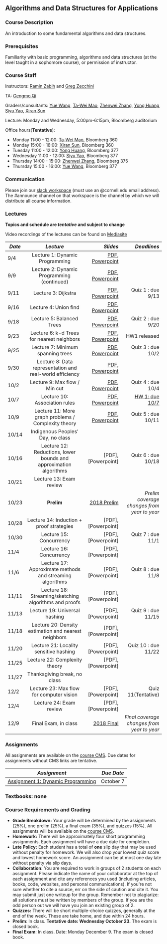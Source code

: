 ## Algorithms and Data Structures for Applications ##

### **Course Description**

An introduction to some fundamental algorithms and data structures. <!-- used in current applications. Cryptocurrencies (hashing, Merkle trees, proofs of work), AI (nearest neighbor methods, k-d trees, autoencoders), and VR/AR (gradient descent, least squares, line-drawing algorithms). Lectures will be supplemented with occasional applied clinics taught in the evening. Programming assignments in Python. -->

### **Prerequisites**

Familiarity with basic programming, algorithms and data structures (at the level taught in a sophomore course), or permission of instructor.

### **Course Staff**

Instructors: [Ramin Zabih](mailto:rzabih@gmail.com) and [Greg Zecchini](mailto:gez3@cornell.edu)

TA: [Gengmo Qi](mailto:gq35@cornell.edu)

Graders/consultants: 
[Yue Wang](mailto:yw986@cornell.edu), [Ta-Wei Mao](mailto:tm592@cornell.edu), [Zhenwei Zhang](mailto:zz654@cornell.edu), [Yong Huang](mailto:yh849@cornell.edu), [Siyu Yao](mailto:sy684@cornell.edu), [Xiran Sun](mailto:xs298@cornell.edu)

Lecture: Monday and Wednesday, 5:00pm-6:15pm, Bloomberg auditorium

Office hours(**Tentative**):

* Monday 11:00 - 12:00: [Ta-Wei Mao](mailto:tm592@cornell.edu), Bloomberg 360
* Monday 15:00 - 16:00: [Xiran Sun](mailto:xs298@cornell.edu), Bloomberg 360
* Tuesday 11:00 - 12:00: [Yong Huang](mailto:yh849@cornell.edu), Bloomberg 377
* Wednesday 11:00 - 12:00: [Siyu Yao](mailto:sy684@cornell.edu), Bloomberg 377 
* Thursday 14:00 - 15:00: [Zhenwei Zhang](mailto:zz654@cornell.edu), Bloomberg 375
* Thursday 15:00 - 16:00: [Yue Wang](mailto:yw986@cornell.edu), Bloomberg 377

### **Communication**

Please join our [slack workspace](https://cs5112fall19.slack.com/signup) (must use an @cornell.edu email address). The #announce channel on that workspace is the channel by which we will distribute all course information.

<!--

### **Room &amp; Time**

Evening clinics 6:30-8pm on the following Thursdays: 8/23, 8/30, 9/6, 9/20 and 10/4

Office hours:

 * Tuesdays 11:30-12:30 in Bloomberg 277 with Julia
 * Wednesdays 2:30-3:30 in Bloomberg 277 with Iris
 * Wednesdays 3:30-4:30 in Bloomberg 277 with Ishan
 * Thursdays 10-12 in Bloomberg 267 with Fei 

Class number: 17766

-->

### **Lectures** ###
**Topics and schedule are _tentative_ and subject to change**

Video recordings of the lectures can be found on [Mediasite](https://cornell.mediasite.com/Mediasite/Catalog/Full/6fd787a7f5bc4dd3b2494681be6be59621)

| *Date*                       | *Lecture*          | *Slides* | *Deadlines*
| ------------- |:-------------:| -----:|-----:|
|9/4 | Lecture 1: Dynamic Programming | [PDF](Lectures/Lecture%201%20-%20Dynamic%20Programming.pdf), [Powerpoint](Lectures/Lecture%201%20-%20Dynamic%20Programming.pptx)|
|9/9 | Lecture 2: Dynamic Programming (continued) | [PDF](Lectures/Lecture%202%20-%20Dynamic%20Programming%20(continued).pdf), [Powerpoint](Lectures/Lecture%202%20-%20Dynamic%20Programming%20(continued).pptx) |
|9/11 | Lecture 3: Dijkstra | [PDF](Lectures/Lecture%203%20-%20Dijkstra.pdf), [Powerpoint](Lectures/Lecture%203%20-%20Dijkstra.pptx) |Quiz 1 : due 9/13
|9/16 | Lecture 4: Union find | [PDF](Lectures/Lecture%204%20-%20Union-Find.pdf), [Powerpoint](Lectures/Lecture%204%20-%20Union-Find.pptx) |
|9/18 | Lecture 5: Balanced Trees | [PDF](Lectures/Lecture%205%20-%20Balanced%20trees.pdf), [Powerpoint](Lectures/Lecture%205%20-%20Balanced%20trees.pptx) |Quiz 2 : due 9/20
|9/23 | Lecture 6: k-d Trees for nearest neighbors | [PDF](Lectures/Lecture%206%20-%20Exact%20Nearest%20Neighbor%20Algorithms.pdf), [Powerpoint](Lectures/Lecture%206%20-%20Exact%20Nearest%20Neighbor%20Algorithms.pptx) | HW1 released
|9/25 | Lecture 7: Minimum spanning trees | [PDF](Lectures/Lecture%207%20-%20MST.pdf), [Powerpoint](Lectures/Lecture%207%20-%20MST.pptx)|Quiz 3 : due 10/2
|9/30 | Lecture 8: Data representation and real-world efficiency | [PDF](Lectures/Lecture%208%20-%20data%20representations.pdf), [Powerpoint](Lectures/Lecture%208%20-%20data%20representations.pptx)|
|10/2 | Lecture 9: Max flow / Min cut | [PDF](Lectures/Lecture%209%20-%20Max%20Flow%20_%20Min%20Cut.pdf), [Powerpoint](Lectures/Lecture%209%20-%20Max%20Flow%20_%20Min%20Cut.pptx) |Quiz 4 : due 10/4
|10/7 | Lecture 10: Association rules | [PDF](Lectures/Lecture%2010%20-%20association-rules.pdf), [Powerpoint](Lectures/Lecture%2010%20-%20association-rules.pptx)| [HW 1: due 10/7](https://cmsx.cs.cornell.edu/web/auth/?action=assignment&assignid=5017)
|10/9 | Lecture 11: More graph problems / Complexity theory| [PDF](Lectures/Lecture%2011%20-%20More%20Graph%20Problems%20_%20Complexity%20Theory.pdf), [Powerpoint](Lectures/Lecture%2011%20-%20More%20Graph%20Problems%20_%20Complexity%20Theory.pptx) |Quiz 5 : due 10/11
|10/14 | Indigenous Peoples' Day, no class | 
|10/16 | Lecture 12: Reductions, lower bounds and approximation algorithms| [PDF], [Powerpoint] |Quiz 6 : due 10/18
|10/21 | Lecture 13: Exam review
|10/23 | **Prelim** | [2018 Prelim](Lectures/2018prelim.pdf)| *Prelim coverage changes from year to year*
|10/28 | Lecture 14: Induction + proof strategies | [PDF], [Powerpoint] |
|10/30 | Lecture 15: Concurrency | [PDF], [Powerpoint] |Quiz 7 : due 11/1
|11/4 | Lecture 16: Concurrency | [PDF], [Powerpoint] 
|11/6 | Lecture 17: Approximate methods and streaming algorithms | [PDF], [Powerpoint] |Quiz 8 : due 11/8
|11/11 | Lecture 18: Streaming/sketching algorithms and proofs | [PDF], [Powerpoint]
|11/13 | Lecture 19: Universal hashing | [PDF], [Powerpoint] |Quiz 9 : due 11/15
|11/18 | Lecture 20: Density estimation and nearest neighbors | [PDF], [Powerpoint]
|11/20 | Lecture 21: Locality sensitive hashing | [PDF], [Powerpoint] |Quiz 10 : due 11/22
|11/25 | Lecture 22: Complexity theory | [PDF], [Powerpoint]
|11/27 | Thanksgiving break, no class | 
|12/2 | Lecture 23: Max flow for computer vision | [PDF], [Powerpoint] |Quiz 11(Tentative)
|12/4 | Lecture 24: Exam review | [PDF], [Powerpoint]
|12/9 | Final Exam, in class | [2018 Final](Lectures/2018final.pdf) | *Final coverage changes from year to year*


### **Assignments** ###

All assignments are available on the [course CMS](https://cmsx.cs.cornell.edu/web/auth/?courseid=417). Due dates for assignments without CMS links are tentative.

| *Assignment*                       | *Due Date*
| ------------- |:-------------:
| [Assignment 1: Dynamic Programming](https://cmsx.cs.cornell.edu/web/auth/?action=assignment&assignid=5017) | October 7

### **Textbooks: none**

### **Course Requirements and Grading**

- **Grade Breakdown:**  Your grade will be determined by the assignments (25%), one prelim (25%), a final exam (35%), and quizzes (15%). All assignments will be available on the [course CMS](https://cmsx.cs.cornell.edu/web/auth/?courseid=417).
- **Homework:** There will be approximately four short programming assignments. Each assignment will have a due date for completion.
- **Late Policy:** Each student has a total of  **one**  slip day that may be used without penalty for homework. We will also drop your lowest quiz score and lowest homework score. An assignment can be at most one day late without penalty via slip days.
- **Collaboration:** You are required to work in groups of 2 students on each assignment. Please indicate the name of your collaborator at the top of each assignment and cite any references you used (including articles, books, code, websites, and personal communications). If you&#39;re not sure whether to cite a source, err on the side of caution and cite it. You may submit just one writeup for the group. Remember not to plagiarize: all solutions must be written by members of the group. If you are the odd person out we will have you join an existing group of 2.
- **Quizzes:** There will be short multiple-choice quizzes, generally at the end of the week. These are take home, and due within 24 hours.
- **Prelim**: In class. **Tentative date: Wednesday October 23.**  The exam is closed book.
- **Final Exam**: In class. Date: Monday December 9. The exam is closed book.
